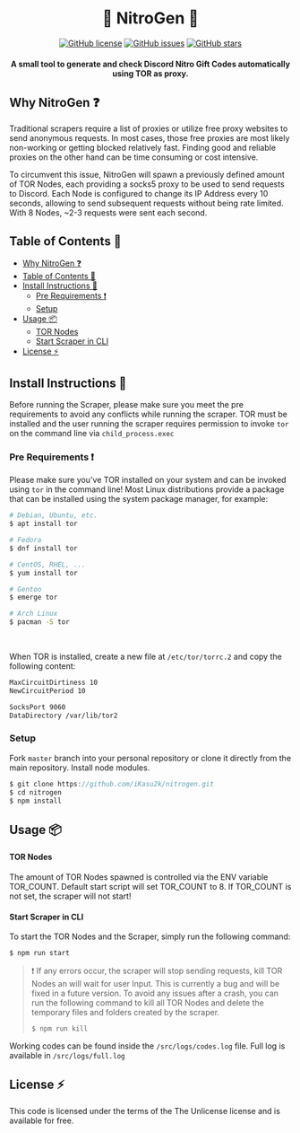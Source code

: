 <center>
<p align="center">
<h1>🤖 NitroGen 🤖</h1>
<a href="https://github.com/iKasu2k/nitrogen"><img alt="GitHub license" src="https://img.shields.io/github/license/iKasu2k/nitrogen"></a> <a href="https://github.com/iKasu2k/nitrogen/issues"><img alt="GitHub issues" src="https://img.shields.io/github/issues/iKasu2k/nitrogen"></a> <a href="https://github.com/iKasu2k/nitrogen/stargazers"><img alt="GitHub stars" src="https://img.shields.io/github/stars/iKasu2k/nitrogen"></a></p>
</center>

<center>
    <h4>A small tool to generate and check Discord Nitro Gift Codes automatically using TOR as proxy. </h4>
</center>

## Why NitroGen :question:
Traditional scrapers require a list of proxies or utilize free proxy websites to send anonymous requests. In most cases, those free proxies are most likely non-working or getting blocked relatively fast. Finding good and reliable proxies on the other hand can be time consuming or cost intensive.

To circumvent this issue, NitroGen will spawn a previously defined amount of TOR Nodes, each providing a socks5 proxy to be used to send requests to Discord. Each Node is configured to change its IP Address every 10 seconds, allowing to send subsequent requests without being rate limited. With 8 Nodes, ~2-3 requests were sent each second.

## Table of Contents :book:
- [Why NitroGen :question:](#why-nitrogen-question)
- [Table of Contents :book:](#table-of-contents-book)
- [Install Instructions :wrench:](#install-instructions-wrench)
  - [Pre Requirements :exclamation:](#pre-requirements-exclamation)
  - [Setup](#setup)
- [Usage :package:](#usage-package)
    - [TOR Nodes](#tor-nodes)
    - [Start Scraper in CLI](#start-scraper-in-cli)
- [License :zap:](#license-zap)

## Install Instructions :wrench:
Before running the Scraper, please make sure you meet the pre requirements to avoid any conflicts while running the scraper. 
TOR must be installed and the user running the scraper requires permission to invoke `tor` on the command line via `child_process.exec`
### Pre Requirements :exclamation:
Please make sure you've TOR installed on your system and can be invoked using `tor` in the command line!
Most Linux distributions provide a package that can be installed using the system package manager, for example: 

```sh
# Debian, Ubuntu, etc.
$ apt install tor
```
```sh
# Fedora
$ dnf install tor
```
```sh
# CentOS, RHEL, ...
$ yum install tor
```
```sh
# Gentoo
$ emerge tor
```
```sh
# Arch Linux
$ pacman -S tor
```
<br />

When TOR is installed, create a new file at `/etc/tor/torrc.2` and copy the following content:
```bash
MaxCircuitDirtiness 10
NewCircuitPeriod 10

SocksPort 9060
DataDirectory /var/lib/tor2
```

### Setup
Fork `master` branch into your personal repository or clone it directly from the main repository. Install node modules.

```javascript
$ git clone https://github.com/iKasu2k/nitrogen.git
$ cd nitrogen
$ npm install
```

## Usage :package:
#### TOR Nodes
The amount of TOR Nodes spawned is controlled via the ENV variable TOR_COUNT. Default start script will set TOR_COUNT to 8. If TOR_COUNT is not set, the scraper will not start!

#### Start Scraper in CLI
To start the TOR Nodes and the Scraper, simply run the following command:
```sh
$ npm run start
```

> :exclamation: If any errors occur, the scraper will stop sending requests, kill TOR Nodes an will wait for user Input. This is currently a bug and will be fixed in a future version.
To avoid any issues after a crash, you can run the following command to kill all TOR Nodes and delete the temporary files and folders created by the scraper.
> ```sh
> $ npm run kill
> ```
Working codes can be found inside the `/src/logs/codes.log` file. Full log is available in `/src/logs/full.log`


## License :zap:
This code is licensed under the terms of the The Unlicense license and is available for free.